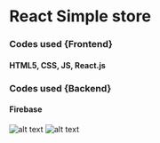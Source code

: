 # React Simple store
### Codes used {Frontend}
#### HTML5, CSS, JS, React.js
### Codes used {Backend}
#### Firebase
![alt text](https://raw.githubusercontent.com/ramyibrahim-eg/full-ecommerce/main/screen-shot.PNG "Logo Website From React")
![alt text](https://raw.githubusercontent.com/ramyibrahim-eg/full-ecommerce/main/screenshot1.png "Logo Website From React")
